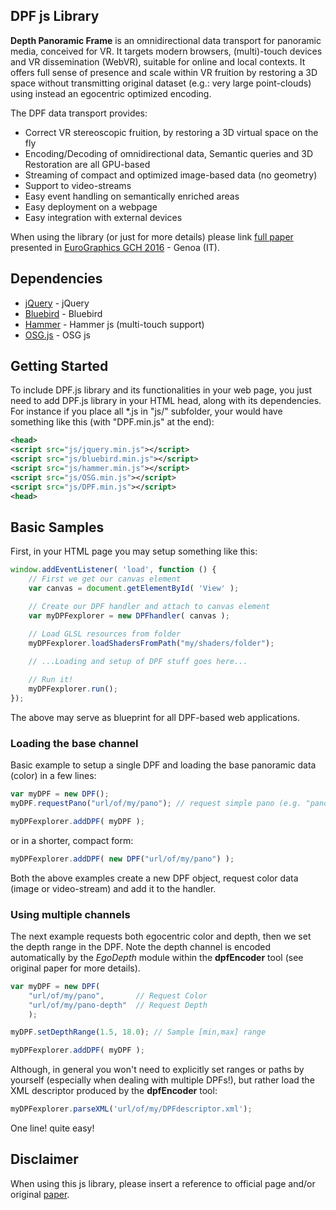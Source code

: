 ## DPF js Library

**Depth Panoramic Frame** is an omnidirectional data transport for panoramic media, conceived for VR. It targets modern browsers, (multi)-touch devices and VR dissemination (WebVR), suitable for online and local contexts. It offers full sense of presence and scale within VR fruition by restoring a 3D space without transmitting original dataset (e.g.: very large point-clouds) using instead an egocentric optimized encoding.

The DPF data transport provides:
* Correct VR stereoscopic fruition, by restoring a 3D virtual space on the fly
* Encoding/Decoding of omnidirectional data, Semantic queries and 3D Restoration are all GPU-based
* Streaming of compact and optimized image-based data (no geometry)
* Support to video-streams
* Easy event handling on semantically enriched areas
* Easy deployment on a webpage
* Easy integration with external devices

When using the library (or just for more details) please link [full paper](https://diglib.eg.org/handle/10.2312/gch20161380) presented in [EuroGraphics GCH 2016](http://gch2016.ge.imati.cnr.it/) - Genoa (IT).

## Dependencies

* [jQuery](https://jquery.com/) - jQuery
* [Bluebird](http://bluebirdjs.com/docs/getting-started.html) - Bluebird
* [Hammer](http://hammerjs.github.io/) - Hammer js (multi-touch support)
* [OSG.js](http://osgjs.org/) - OSG js

## Getting Started

To include DPF.js library and its functionalities in your web page, you just need to add DPF.js library in your HTML head, along with its dependencies. For instance if you place all *.js in "js/" subfolder, your would have something like this (with "DPF.min.js" at the end):

```xml
<head>
<script src="js/jquery.min.js"></script>
<script src="js/bluebird.min.js"></script>
<script src="js/hammer.min.js"></script>
<script src="js/OSG.min.js"></script>
<script src="js/DPF.min.js"></script>
<head>
```

## Basic Samples

First, in your HTML page you may setup something like this:

```javascript
window.addEventListener( 'load', function () {
	// First we get our canvas element
	var canvas = document.getElementById( 'View' );

	// Create our DPF handler and attach to canvas element
	var myDPFexplorer = new DPFhandler( canvas );

	// Load GLSL resources from folder
	myDPFexplorer.loadShadersFromPath("my/shaders/folder");
	
	// ...Loading and setup of DPF stuff goes here...

	// Run it!
	myDPFexplorer.run();
});
```

The above may serve as blueprint for all DPF-based web applications.

### Loading the base channel

Basic example to setup a single DPF and loading the base panoramic data (color) in a few lines:

```javascript
var myDPF = new DPF();
myDPF.requestPano("url/of/my/pano"); // request simple pano (e.g. "pano1.jpg")

myDPFexplorer.addDPF( myDPF );
```

or in a shorter, compact form:

```javascript
myDPFexplorer.addDPF( new DPF("url/of/my/pano") );
```

Both the above examples create a new DPF object, request color data (image or video-stream) and add it to the handler.

### Using multiple channels

The next example requests both egocentric color and depth, then we set the depth range in the DPF. Note the depth channel is encoded automatically by the *EgoDepth* module within the **dpfEncoder** tool (see original paper for more details).

```javascript
var myDPF = new DPF(
	"url/of/my/pano",		// Request Color
	"url/of/my/pano-depth"	// Request Depth
	);

myDPF.setDepthRange(1.5, 18.0); // Sample [min,max] range

myDPFexplorer.addDPF( myDPF );
```

Although, in general you won't need to explicitly set ranges or paths by yourself (especially when dealing with multiple DPFs!), but rather load the XML descriptor produced by the **dpfEncoder** tool:

```javascript
myDPFexplorer.parseXML('url/of/my/DPFdescriptor.xml');
```

One line! quite easy!

## Disclaimer

When using this js library, please insert a reference to official page and/or original [paper](https://diglib.eg.org/handle/10.2312/gch20161380).

